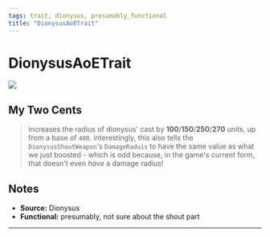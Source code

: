 ```yaml
---
tags: trait, dionysus, presumably_functional
title: "DionysusAoETrait"
---
```

<!-- end front matter -->
# DionysusAoETrait 
![](Dionysus_05_Large.png)

## My Two Cents
> increases the radius of dionysus' cast by **100**/**150**/**250**/**270** units, up from a base of `400`.
> interestingly, this also tells the `DionysusShoutWeapon`'s `DamageRaduis` to have the same value as what we just boosted - which is odd because, in the game's current form, that doesn't even *have* a damage radius!

## Notes
* **Source:** Dionysus
* **Functional:** presumably, not sure about the shout part

---